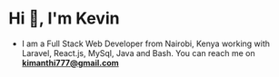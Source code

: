 # Hi 👋, I'm Kevin
- I am a Full Stack Web Developer from Nairobi, Kenya working with Laravel, React.js, MySql, Java and Bash. You can reach me on **kimanthi777@gmail.com**
